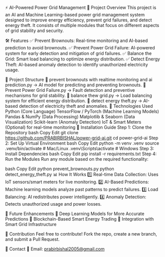 ⚡ AI-Powered Power Grid Management
📌 Project Overview
This project is an AI and Machine Learning-based power grid management system designed to improve energy efficiency, prevent grid failures, and detect energy theft. It consists of multiple modules that focus on different aspects of grid stability and security.

🛠️ Features
✅ Prevent Brownouts: Real-time monitoring and AI-based prediction to avoid brownouts.
✅ Prevent Power Grid Failure: AI-powered system for early detection and mitigation of grid failures.
✅ Balance the Grid: Smart load balancing to optimize energy distribution.
✅ Detect Energy Theft: AI-based anomaly detection to identify unauthorized electricity usage.

📂 Project Structure
📜 prevent brownouts with realtime monitoring and ai prediction.py → AI model for predicting and preventing brownouts.
📜 Prevent Power Grid Failure.py → Fault detection and preventive mechanisms for grid stability.
📜 balance thew grid.py → Load balancing system for efficient energy distribution.
📜 detect energy theft.py → AI-based detection of electricity theft and anomalies.
🚀 Technologies Used
Python (Core Language)
TensorFlow / PyTorch (Machine Learning Models)
Pandas & NumPy (Data Processing)
Matplotlib & Seaborn (Data Visualization)
Scikit-learn (Anomaly Detection)
IoT & Smart Meters (Optional) for real-time monitoring
🔧 Installation Guide
Step 1: Clone the Repository
bash
Copy
Edit
git clone https://github.com/PRABIRBISHAL/power-grid-ai.git
cd power-grid-ai
Step 2: Set Up Virtual Environment
bash
Copy
Edit
python -m venv .venv
source .venv/bin/activate  # Mac/Linux
.venv\Scripts\activate  # Windows
Step 3: Install Dependencies
bash
Copy
Edit
pip install -r requirements.txt
Step 4: Run the Modules
Run any module based on the required functionality:

bash
Copy
Edit
python prevent_brownouts.py
python detect_energy_theft.py
📊 How It Works
1️⃣ Real-time Data Collection: Uses IoT sensors/smart meters for live monitoring.
2️⃣ AI-Based Predictions: Machine learning models analyze past patterns to predict failures.
3️⃣ Load Balancing: AI redistributes power intelligently.
4️⃣ Anomaly Detection: Detects unauthorized usage and power losses.

📌 Future Enhancements
🔹 Deep Learning Models for More Accurate Predictions
🔹 Blockchain-Based Smart Energy Trading
🔹 Integration with Smart Grid Infrastructure

🤝 Contribution
Feel free to contribute! Fork the repo, create a new branch, and submit a Pull Request.

📩 Contact
📧 Email: prabirbishal2005@gmail.com
